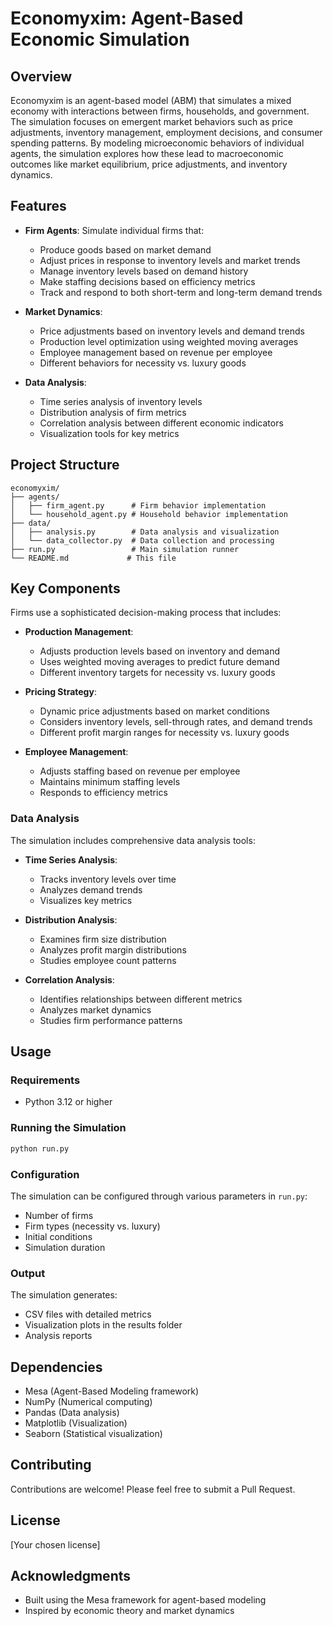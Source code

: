 # Economyxim: Agent-Based Economic Simulation

## Overview

Economyxim is an agent-based model (ABM) that simulates a mixed economy with interactions between firms, households, and government. The simulation focuses on emergent market behaviors such as price adjustments, inventory management, employment decisions, and consumer spending patterns. By modeling microeconomic behaviors of individual agents, the simulation explores how these lead to macroeconomic outcomes like market equilibrium, price adjustments, and inventory dynamics.

## Features
- **Firm Agents**: Simulate individual firms that:
  - Produce goods based on market demand
  - Adjust prices in response to inventory levels and market trends
  - Manage inventory levels based on demand history
  - Make staffing decisions based on efficiency metrics
  - Track and respond to both short-term and long-term demand trends

- **Market Dynamics**:
  - Price adjustments based on inventory levels and demand trends
  - Production level optimization using weighted moving averages
  - Employee management based on revenue per employee
  - Different behaviors for necessity vs. luxury goods

- **Data Analysis**:
  - Time series analysis of inventory levels
  - Distribution analysis of firm metrics
  - Correlation analysis between different economic indicators
  - Visualization tools for key metrics

## Project Structure
```
economyxim/
├── agents/
│   ├── firm_agent.py      # Firm behavior implementation
│   └── household_agent.py # Household behavior implementation
├── data/
│   ├── analysis.py        # Data analysis and visualization
│   └── data_collector.py  # Data collection and processing
├── run.py                 # Main simulation runner
└── README.md             # This file
```

## Key Components

Firms use a sophisticated decision-making process that includes:

- **Production Management**:
  - Adjusts production levels based on inventory and demand
  - Uses weighted moving averages to predict future demand
  - Different inventory targets for necessity vs. luxury goods

- **Pricing Strategy**:
  - Dynamic price adjustments based on market conditions
  - Considers inventory levels, sell-through rates, and demand trends
  - Different profit margin ranges for necessity vs. luxury goods

- **Employee Management**:
  - Adjusts staffing based on revenue per employee
  - Maintains minimum staffing levels
  - Responds to efficiency metrics

### Data Analysis
The simulation includes comprehensive data analysis tools:

- **Time Series Analysis**:
  - Tracks inventory levels over time
  - Analyzes demand trends
  - Visualizes key metrics

- **Distribution Analysis**:
  - Examines firm size distribution
  - Analyzes profit margin distributions
  - Studies employee count patterns

- **Correlation Analysis**:
  - Identifies relationships between different metrics
  - Analyzes market dynamics
  - Studies firm performance patterns

## Usage

### Requirements
- Python 3.12 or higher

### Running the Simulation
```python
python run.py
```

### Configuration
The simulation can be configured through various parameters in `run.py`:
- Number of firms
- Firm types (necessity vs. luxury)
- Initial conditions
- Simulation duration

### Output
The simulation generates:
- CSV files with detailed metrics
- Visualization plots in the results folder
- Analysis reports

## Dependencies
- Mesa (Agent-Based Modeling framework)
- NumPy (Numerical computing)
- Pandas (Data analysis)
- Matplotlib (Visualization)
- Seaborn (Statistical visualization)

## Contributing
Contributions are welcome! Please feel free to submit a Pull Request.

## License
[Your chosen license]

## Acknowledgments
- Built using the Mesa framework for agent-based modeling
- Inspired by economic theory and market dynamics

